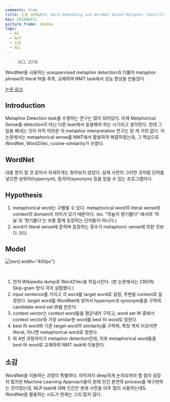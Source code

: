 ```yaml
---
comments: true
title: 논문 요약&#58; Word Embedding and WordNet Based Metaphor Identification and Interpretation
key: 201808011
picture_frame: shadow
tags:
  - AI
  - NLP
  - 논문
  - ACL
---
```


> ACL 2018

WordNet을 사용하는 unsupervised metaphor detection과 더불어 metaphor phrase의 literal fit을 추측, 교체하여 NMT task에서 성능 향상을 만들었다.

<!--more-->

[논문 링크](http://aclweb.org/anthology/P18-1113)

## Introduction

Metaphor Detection task를 수행하는 연구는 많이 되어있다. 이제 Metphorical Sense를 detection이 아닌 다른 task에서 응용해야 하는 시기라고 생각한다.
헌데 그 일을 해내는 것이 아직 어려운 지 metaphor interpretation 연구는 된 게 거의 없다.
이 논문에서는 metaphorical sense를 NMT에서 활용하여 해결하였는데, 그 핵심으로 WordNet, Word2Vec, cosine-similarity가 쓰였다.

## WordNet

대충 뭔지 알 것 같아서 자세하게는 찾아보지 않았다.
실제 사전이 그러한 것처럼 단어를 넣으면 상위어(hypernym), 동의어(synonym) 등을 얻을 수 있는 프로그램이다.

## Hypothesis

1. metaphorical word는 구별될 수 있다. metaphorical word의 literal sense와 context의 domain이 차이가 있기 때문이다. (ex. "하늘이 향기롭다" 에서의 '하늘'과 '향기롭다'는 보통 함께 등장하는 단어들이 아니다.)
2. word가 literal sense에 준하며 등장하는 횟수가 metaphoric sense에 의한 것보다 크다.

## Model

![text](https://raw.githubusercontent.com/q0115643/my_blog/master/assets/images/paper-summary/Mao-ACL2018/1.png){:width="400px"}

<br>

1. 먼저 Wikipedia dump로 Word2Vec을 학습시킨다. (본 논문에서는 CBOW, Skip-gram 방식 각각 실험했다.)
2. input sentence를 가지고 각 word를 target word로 설정, 주변을 context로 설정한다. target word를 WordNet에 넣어서 hypernym과 synonym들을 구하여 candidate word set W를 만든다.
3. context vector는 context word들을 평균내어 구하고, word set W 중에서 context vector와 가장 similar한 word를 best fit word로 정한다.
4. best fit word와 기존 target word의 similarity를 구하여, 특정 역치 이상이면 literal, 아니면 metaphorical word로 정한다.
5. 위 4번 과정까지가 metaphor detection인데, 이후 metaphorical word들을 best fit word로 교체하여 NMT task에 이용한다.

## 소감

WordNet을 이용하는 과정이 특별하다.
아직까지 deep하게 논의되어야 할 점이 굉장히 많지만 Machine Learning Approach들이 원체 인간 본연의 process를 재구현하는 것이었는데, NLP task에 대해 인간은 본래 사전을 아주 많이 사용하는데도 WordNet을 활용하는 시도가 현재는 그리 많지 않다.








































